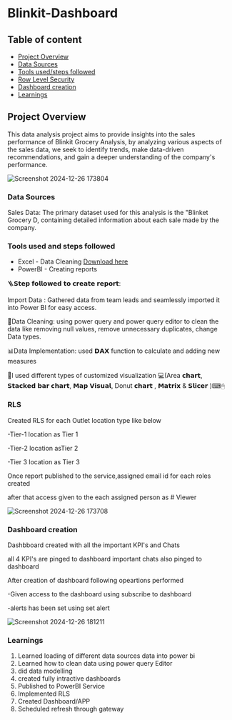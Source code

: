 # Blinkit-Dashboard

## Table of content

  - [Project Overview](#project-overview)
  - [Data Sources](#data-sources)
  - [Tools used/steps followed](#tools-used-and-steps-followed)
  - [Row Level Security](#rls)
  - [Dashboard creation](#dashboard-creation)
  - [Learnings](#learnings)



## Project Overview

This data analysis project aims to provide insights into the sales performance of Blinkit Grocery Analysis, by analyzing various aspects of the sales data, we seek to identify trends, make data-driven recommendations, and gain a deeper understanding of the company's performance.


![Screenshot 2024-12-26 173804](https://github.com/user-attachments/assets/41f3ce2c-4068-4aa0-90bb-acf33e86c466)




### Data Sources


Sales Data: The primary dataset used for this analysis is the "Blinket Grocery D, containing detailed information about each sale made by the company.

### Tools used and steps followed

- Excel - Data Cleaning [Download here](https://microsoft.com)
- PowerBI - Creating reports

🪜𝗦𝘁𝗲𝗽 𝗳𝗼𝗹𝗹𝗼𝘄𝗲𝗱 𝘁𝗼 𝗰𝗿𝗲𝗮𝘁𝗲 𝗿𝗲𝗽𝗼𝗿𝘁:

Import Data : Gathered data from team leads and seamlessly imported it into Power BI for easy access.

📑Data Cleaning:
using power query and power query editor to clean the data like removing null values, remove unnecessary duplicates, change Data types.

📊Data Implementation: used 𝗗𝗔𝗫 function to calculate and adding new measures

🤗I used different types of customized visualization 💻(Area 𝗰𝗵𝗮𝗿𝘁, 𝗦𝘁𝗮𝗰𝗸𝗲𝗱 𝗯𝗮𝗿 𝗰𝗵𝗮𝗿𝘁, 𝗠𝗮𝗽 𝗩𝗶𝘀𝘂𝗮𝗹, Donut 𝗰𝗵𝗮𝗿𝘁 , 𝗠𝗮𝘁𝗿𝗶𝘅 & 𝗦𝗹𝗶𝗰𝗲𝗿 )⌨🖱


### RLS

Created RLS for each Outlet location type like below



-Tier-1 location as Tier 1

-Tier-2 location asTier 2

-Tier 3 location as Tier 3

Once report published to the service,assigned email id for each roles created

after that access given to the each assigned person as # Viewer

    

![Screenshot 2024-12-26 173708](https://github.com/user-attachments/assets/f4594459-92b4-4895-812c-6c1056e738b4)

### Dashboard creation

Dashbboard created with all the important KPI's and Chats

all 4 KPI's are pinged to dashboard
important chats also pinged to dashboard

After creation of dashboard following opeartions performed

-Given access to the dashboard using subscribe to dashboard

-alerts has been set using set alert


![Screenshot 2024-12-26 181211](https://github.com/user-attachments/assets/169f2185-8d1a-44ed-8ea5-1d9bdeafb68e)




### Learnings

1. Learned loading of different data sources data into power bi
2. Learned how to clean data using power query Editor
3. did data modelling
4. created fully intractive dashboards
5. Published to PowerBI Service
6. Implemented RLS
7. Created Dashboard/APP
8. Scheduled refresh through gateway
